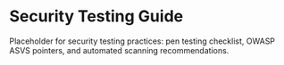 # Security Testing Guide

Placeholder for security testing practices: pen testing checklist, OWASP ASVS pointers, and automated scanning recommendations.
